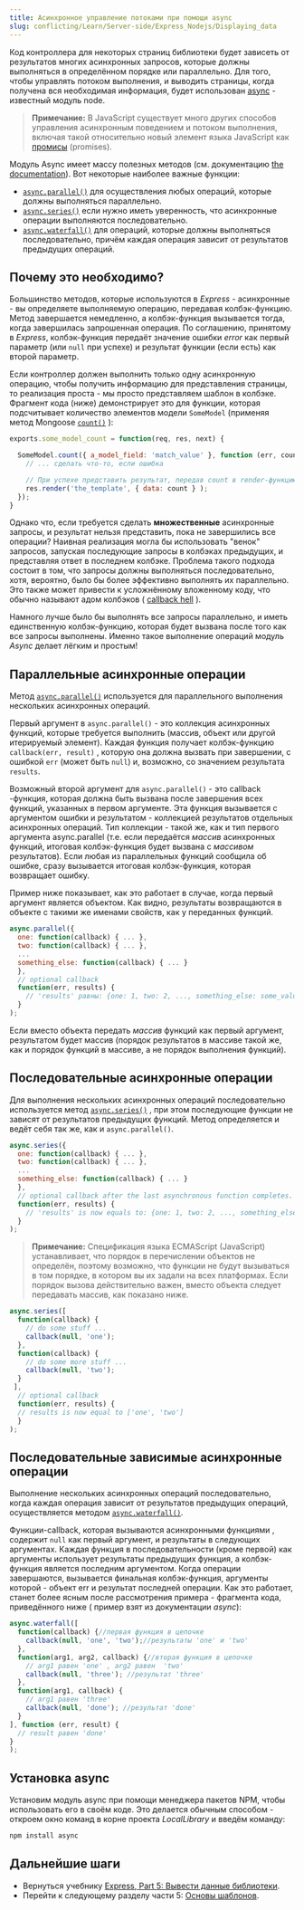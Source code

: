 ```yaml
---
title: Асинхронное управление потоками при помощи async
slug: conflicting/Learn/Server-side/Express_Nodejs/Displaying_data
---
```


Код контроллера для некоторых страниц библиотеки будет зависеть от результатов многих асинхронных запросов, которые должны выполняться в определённом порядке или параллельно. Для того, чтобы управлять потоком выполнения, и выводить страницы, когда получена вся необходимая информация, будет использован [async](https://www.npmjs.com/package/async) - известный модуль node.

> **Примечание:** В JavaScript существует много других способов управления асинхронным поведением и потоком выполнения, включая такой относительно новый элемент языка JavaScript как [промисы](/ru/docs/Mozilla/Add-ons/Techniques/Promises) (promises).

Модуль Async имеет массу полезных методов (см. документацию [the documentation](https://caolan.github.io/async/v3/docs.html)). Вот некоторые наиболее важные функции:

- [`async.parallel()`](https://caolan.github.io/async/v3/docs.html#parallel) для осуществления любых операций, которые должны выполняться параллельно.
- [`async.series()`](https://caolan.github.io/async/v3/docs.html#series) если нужно иметь уверенность, что асинхронные операции выполняются последовательно.
- [`async.waterfall()`](https://caolan.github.io/async/v3/docs.html#waterfall) для операций, которые должны выполняться последовательно, причём каждая операция зависит от результатов предыдущих операций.

## Почему это необходимо?

Большинство методов, которые используются в _Express_ - асинхронные - вы определяете выполняемую операцию, передавая колбэк-функцию. Метод завершается немедленно, а колбэк-функция вызывается тогда, когда завершилась запрошенная операция. По соглашению, принятому в _Express_, колбэк-функция передаёт значение ошибки _error_ как первый параметр (или `null` при успехе) и результат функции (если есть) как второй параметр.

Если контроллер должен выполнить только одну асинхронную операцию, чтобы получить информацию для представления страницы, то реализация проста - мы просто представляем шаблон в колбэке. Фрагмент кода (ниже) демонстрирует это для функции, которая подсчитывает количество элементов модели `SomeModel` (применяя метод Mongoose [`count()`](http://mongoosejs.com/docs/api.html#model_Model.count) ):

```js
exports.some_model_count = function(req, res, next) {

  SomeModel.count({ a_model_field: 'match_value' }, function (err, count) {
    // ... сделать что-то, если ошибка

    // При успехе представить результат, передав count в render-функцию (здесь - как переменную 'data').
    res.render('the_template', { data: count } );
  });
}
```

Однако что, если требуется сделать **множественные** асинхронные запросы, и результат нельзя представить, пока не завершились все операции? Наивная реализация могла бы использовать "венок" запросов, запуская последующие запросы в колбэках предыдущих, и представляя ответ в последнем колбэке. Проблема такого подхода состоит в том, что запросы должны выполняться последовательно, хотя, вероятно, было бы более эффективно выполнять их параллельно. Это также может привести к усложнённому вложенному коду, что обычно называют адом колбэков ( [callback hell](http://callbackhell.com/) ).

Намного лучше было бы выполнять все запросы параллельно, и иметь единственную колбэк-функцию, которая будет вызвана после того как все запросы выполнены. Именно такое выполнение операций модуль _Async_ делает лёгким и простым!

## Параллельные асинхронные операции

Метод [`async.parallel()`](https://caolan.github.io/async/v3/docs.html#parallel) используется для параллельного выполнения нескольких асинхронных операций.

Первый аргумент в `async.parallel()` - это коллекция асинхронных функций, которые требуется выполнить (массив, объект или другой итерируемый элемент). Каждая функция получает колбэк-функцию `callback(err, result)` , которую она должна вызвать при завершении, с ошибкой `err` (может быть `null`) и, возможно, со значением результата `results`.

Возможный второй аргумент для `async.parallel()` - это callback -функция, которая должна быть вызвана после завершения всех функций, указанных в первом аргументе. Эта функция вызывается с аргументом ошибки и результатом - коллекцией результатов отдельных асинхронных операций. Тип коллекции - такой же, как и тип первого аргумента async.parallel (т.е. если передаётся _массив_ асинхронных функций, итоговая колбэк-функция будет вызвана с _массивом_ результатов). Если любая из параллельных функций сообщила об ошибке, сразу вызывается итоговая колбэк-функция, которая возвращает ошибку.

Пример ниже показывает, как это работает в случае, когда первый аргумент является объектом. Как видно, результаты возвращаются в объекте с такими же именами свойств, как у переданных функций.

```js
async.parallel({
  one: function(callback) { ... },
  two: function(callback) { ... },
  ...
  something_else: function(callback) { ... }
  },
  // optional callback
  function(err, results) {
    // 'results' равны: {one: 1, two: 2, ..., something_else: some_value}
  }
);
```

Если вместо объекта передать _массив_ функций как первый аргумент, результатом будет массив (порядок результатов в массиве такой же, как и порядок функций в массиве, а не порядок выполнения функций).

## Последовательные асинхронные операции

Для выполнения нескольких асинхронных операций последовательно используется метод [`async.series()`](https://caolan.github.io/async/v3/docs.html#series) , при этом последующие функции не зависят от результатов предыдущих функций. Метод определяется и ведёт себя так же, как и `async.parallel()`.

```js
async.series({
  one: function(callback) { ... },
  two: function(callback) { ... },
  ...
  something_else: function(callback) { ... }
  },
  // optional callback after the last asynchronous function completes.
  function(err, results) {
    // 'results' is now equals to: {one: 1, two: 2, ..., something_else: some_value}
  }
);
```

> **Примечание:** Спецификация языка ECMAScript (JavaScript) устанавливает, что порядок в перечислении объектов не определён, поэтому возможно, что функции не будут вызываться в том порядке, в котором вы их задали на всех платформах. Если порядок вызова действительно важен, вместо объекта следует передавать массив, как показано ниже.

```js
async.series([
  function(callback) {
    // do some stuff ...
    callback(null, 'one');
  },
  function(callback) {
    // do some more stuff ...
    callback(null, 'two');
  }
 ],
  // optional callback
  function(err, results) {
  // results is now equal to ['one', 'two']
  }
);
```

## Последовательные зависимые асинхронные операции

Выполнение нескольких асинхронных операций последовательно, когда каждая операция зависит от результатов предыдущих операций, осуществляется методом [`async.waterfall()`](https://caolan.github.io/async/v3/docs.html#waterfall).

Функции-callback, которая вызываются асинхронными функциями , содержит `null` как первый аргумент, и результаты в следующих аргументах. Каждая функция в последовательности (кроме первой) как аргументы использует результаты предыдущих функция, а колбэк-функция является последним аргументом. Когда операции завершаются, вызывается финальная колбэк-функция, аргументы которой - объект err и результат последней операции. Как это работает, станет более ясным после рассмотрения примера - фрагмента кода, приведённого ниже ( пример взят из документации _async_):

```js
async.waterfall([
  function(callback) {//первая функция в цепочке
    callback(null, 'one', 'two');//результаты 'one' и 'two'
  },
  function(arg1, arg2, callback) {//вторая функция в цепочке
    // arg1 равен 'one' , arg2 равен  'two'
    callback(null, 'three'); //результат 'three'
  },
  function(arg1, callback) {
    // arg1 равен 'three'
    callback(null, 'done'); //результат 'done'
  }
], function (err, result) {
  // result равен 'done'
}
);
```

## Установка async

Установим модуль async при помощи менеджера пакетов NPM, чтобы использовать его в своём коде. Это делается обычным способом - откроем окно команд в корне проекта _LocalLibrary_ и введём команду:

```bash
npm install async
```

## Дальнейшие шаги

- Вернуться учебнику [Express, Part 5: Вывести данные библиотеки](/ru/docs/Learn/Server-side/Express_Nodejs/Displaying_data).
- Перейти к следующему разделу части 5: [Основы шаблонов](/ru/docs/Learn/Server-side/Express_Nodejs/Displaying_data/Template_primer).
